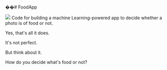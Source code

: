 ��#   F o o d A p p 


 <img src= "https://github.com/shashankpulijala/FoodApp/assets/16255945/d7f6a110-0aef-4e45-9594-e19eb893559d"/>
Code for building a machine Learning-powered app to decide whether a photo is of food or not.

Yes, that's all it does.

It's not perfect.

But think about it.

How do you decide what's food or not?
 
